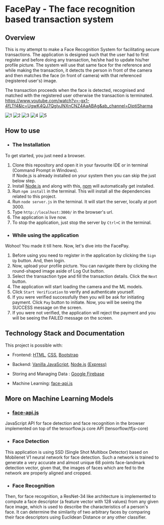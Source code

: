 # FacePay - The face recognition based transaction system

## Overview

This is my attempt to make a Face Recognition System for facilitating secure transactions. The application is designed such that the user had to first register and before doing any transaction, he/she had to update his/her profile picture. The system will use that same face for the reference and while making the transaction, it detects the person in front of the camera and then matches the face (in front of camera) with that referenced (registered user's) image.

The transaction proceeds when the face is detected, recognised and matched with the registered user otherwise the transaction is terminated.
https://www.youtube.com/watch?v=-gx1-4fLTf4&lc=UgwK4QJ7QgIvJNXnCNZ4AaABAg&ab_channel=DiptiSharma

<!-- Images -->
![1](https://user-images.githubusercontent.com/89896247/170789925-ef0790e4-1957-4929-958c-f586a68a4c57.png)
![2](https://user-images.githubusercontent.com/89896247/170857746-29996904-c9ce-48dc-8508-71af81249171.png)
![3](https://user-images.githubusercontent.com/89896247/170787852-3d658936-3230-465a-bd2d-6b7769032d7a.jpg)
![4](https://user-images.githubusercontent.com/89896247/170789941-9c635da1-70f6-4285-801c-d0acbe3a06aa.jpg)
![5](https://user-images.githubusercontent.com/89896247/170789944-2179a986-6772-4b25-a257-ea4e9d277d14.png)


## How to use

* ### The Installation

To get started, you just need a browser.

1. Clone this repository and open it in your favourite IDE or in terminal (Command Prompt in Windows).<br/>
If Node.js is already installed on your system then you can skip the just below step.
2. Install [Node.js](https://nodejs.org/en/) and along with this, [npm](https://www.npmjs.com/) will automatically get installed.
3. Run `npm install` in the terminal. This will install all the dependencies related to this project.
4. Run `node server.js` in the terminal. It will start the server, locally at port 3000.
5. Type `http://localhost:3000/` in the browser's url.
6. The application is live now.
7. To stop the application, just stop the server by `Ctrl+C` in the terminal.

* ### While using the application

Wohoo! You made it till here. Now, let's dive into the FacePay.

1. Before using you need to register in the application by clicking the `Sign Up` button. And, then login.
2. Now, upload your profile picture. You can navigate there by clicking the round-shaped image aside of Log Out button.
2. Select the transaction type and fill the transaction details. Click the `Next` button.
3. The application will start loading the camera and the ML models.
4. Click `Start Verification` to verify and authenticate yourself.
5. If you were verified successfully then you will be ask for initiating payment. Click `Pay` button to initiate. Now, you will be seeing the SUCCESS message on the screen.
6. If you were not verified, the application will reject the payment and you will be seeing the FAILED message on the screen.


## Technology Stack and Documentation

This project is possible with:

* Frontend: [HTML](https://developer.mozilla.org/en-US/docs/Web/HTML), [CSS](https://developer.mozilla.org/en-US/docs/Web/CSS), [Bootstrap](https://getbootstrap.com/)

* Backend: [Vanilla JavaScript](https://developer.mozilla.org/en-US/docs/Web/JavaScript), [Node.js](https://nodejs.org/en/) [(Express)](https://expressjs.com/)

* Storing and Managing Data : [Google Firebase](https://firebase.google.com/)

* Machine Learning: [face-api.js](https://justadudewhohacks.github.io/face-api.js/docs/index.html)

## More on Machine Learning Models

* ### [face-api.js](https://justadudewhohacks.github.io/face-api.js/docs/index.html)

JavaScript API for face detection and face recognition in the browser implemented on top of the tensorflow.js core API (tensorflow/tfjs-core)

* ### Face Detection

This application is using SSD  (Single Shot Multibox Detector) based on Mobilenet V1 neural network for face detection. Such a network is trained to generate a very accurate and almost unique 68 points face-landmark detection vector, given that, the images of faces which are fed to the network are properly aligned and cropped.

* ### Face Recognition

Then, for face recognition, a ResNet-34 like architecture is implemented to compute a face descriptor (a feature vector with 128 values) from any given face image, which is used to describe the characteristics of a person's face. It can determine the similarity of two arbitrary faces by comparing their face descriptors using Euclidean Distance or any other classifier.
